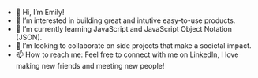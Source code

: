 - 👋 Hi, I’m Emily!
- 👀 I’m interested in building great and intutive easy-to-use products.
- 🌱 I’m currently learning JavaScript and JavaScript Object Notation (JSON).
- 💞️ I’m looking to collaborate on side projects that make a societal impact.
- 📫 How to reach me: Feel free to connect with me on LinkedIn, I love making new friends and meeting new people!

<!---
emilyvchow/emilyvchow is a ✨ special ✨ repository because its `README.md` (this file) appears on your GitHub profile.
You can click the Preview link to take a look at your changes.
--->
